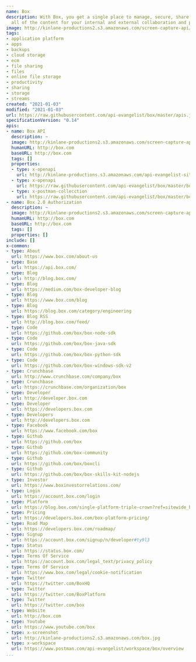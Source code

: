 ```yaml
---
name: Box
description: With Box, you get a single place to manage, secure, share and govern
  all of the content for your internal and external collaboration and processes.
image: http://kinlane-productions2.s3.amazonaws.com/screen-capture-api/162-box.jpg
tags:
- application platform
- apps
- backups
- cloud storage
- ecm
- file sharing
- files
- online file storage
- productivity
- sharing
- storage
- streams
created: "2021-01-03"
modified: "2021-01-03"
url: https://raw.githubusercontent.com/api-evangelist/box/master/apis.json
specificationVersion: "0.14"
apis:
- name: Box API
  description: ~
  image: http://kinlane-productions2.s3.amazonaws.com/screen-capture-api/162-box.jpg
  humanURL: http://box.com
  baseURL: http://box.com
  tags: []
  properties:
  - type: x-openapi
    url: http://kinlane-productions.s3.amazonaws.com/api-evangelist-site/company/openapis/box.json
  - type: x-openapi
    url: https://raw.githubusercontent.com/api-evangelist/box/master/box-openapi.json
  - type: x-postman-collecction
    url: https://raw.githubusercontent.com/api-evangelist/box/master/box-postman-collection.json
- name: Box 2.0 Authorization
  description: ~
  image: http://kinlane-productions2.s3.amazonaws.com/screen-capture-api/162-box.jpg
  humanURL: http://box.com
  baseURL: http://box.com
  tags: []
  properties: []
include: []
x-common:
- type: About
  url: https://www.box.com/about-us
- type: Base
  url: https://api.box.com/
- type: Blog
  url: http://blog.box.com/
- type: Blog
  url: https://medium.com/box-developer-blog
- type: Blog
  url: https://www.box.com/blog
- type: Blog
  url: https://blog.box.com/category/engineering
- type: Blog RSS
  url: http://blog.box.com/feed/
- type: Code
  url: https://github.com/box/box-node-sdk
- type: Code
  url: https://github.com/box/box-java-sdk
- type: Code
  url: https://github.com/box/box-python-sdk
- type: Code
  url: https://github.com/box/box-windows-sdk-v2
- type: Crunchbase
  url: http://www.crunchbase.com/company/box
- type: Crunchbase
  url: https://crunchbase.com/organization/box
- type: Developer
  url: http://developer.box.com
- type: Developer
  url: https://developers.box.com
- type: Developers
  url: http://developers.box.com
- type: Facebook
  url: https://www.facebook.com/box
- type: Github
  url: https://github.com/box
- type: Github
  url: https://github.com/box-community
- type: Github
  url: https://github.com/box/boxcli
- type: Github
  url: https://github.com/box/box-skills-kit-nodejs
- type: Investor
  url: https://www.boxinvestorrelations.com/
- type: Login
  url: https://account.box.com/login
- type: Platform
  url: https://blog.box.com/single-platform-triple-crown?ref=sitewide_banner_blog_triplecrown
- type: Pricing
  url: https://developers.box.com/box-platform-pricing/
- type: Road Map
  url: https://developers.box.com/roadmap/
- type: Signup
  url: https://account.box.com/signup/n/developer#ty9l3
- type: Status
  url: https://status.box.com/
- type: Terms Of Service
  url: https://account.box.com/legal_text/privacy_policy
- type: Terms Of Service
  url: https://www.box.com/legal/cookie-notification
- type: Twitter
  url: https://twitter.com/BoxHQ
- type: Twitter
  url: https://twitter.com/BoxPlatform
- type: Twitter
  url: https://twitter.com/box
- type: Website
  url: http://box.com
- type: Youtube
  url: https://www.youtube.com/box
- type: x-screenshot
  url: http://kinlane-productions2.s3.amazonaws.com/box.jpg
- type: x-workspace
  url: https://www.postman.com/api-evangelist/workspace/box/overview
...
```

